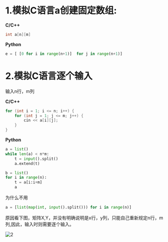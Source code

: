 # 1.模拟C语言a创建固定数组:

**C/C++**

```c++
int a[n][m]
```

**Python**

```python
e = [ [0 for i in range(n+1)]  for j in range(n+1)]
```



# 2.模拟C语言逐个输入

输入n行，m列

**C/C++**

``` c++
for (int i = 1; i <= n; i++) {
    for (int j = 1; j <= m; j++) {
	    cin << a[i][j];        
    }
}
```



**Python**

```python
a = list()
while len(a) < n*m:
    t = input().split()
    a.extend(t)

b = list()
for i in range(n):
    t = a[i:i+m]
    a
```



为什么不用

``` python
a = [list(map(int, input().split())) for i in range(n)]
```

​	原因看下图，矩阵X,Y，并没有明确说明是x行，y列，只能自己重新规定n行，m列,因此，输入时则需要逐个输入。

![2](..\图片\2.png)
